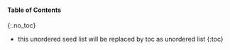 #### Table of Contents
{:.no_toc}

* this unordered seed list will be replaced by toc as unordered list
{:toc}